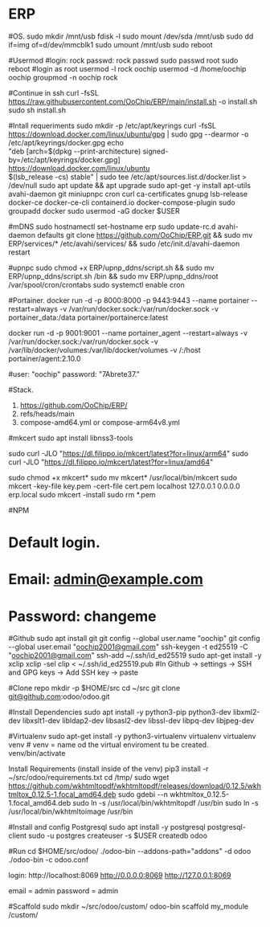 # ERP

#OS.
sudo mkdir /mnt/usb
fdisk -l
sudo mount /dev/sda /mnt/usb
sudo dd if=img of=d/dev/mmcblk1
sudo umount /mnt/usb
sudo reboot

#Usermod
#login: rock  passwd: rock
passwd
sudo passwd root
sudo reboot
#login as root
usermod -l rock oochip
usermod -d /home/oochip oochip
groupmod -n oochip rock


#Continue in ssh
curl -fsSL https://raw.githubusercontent.com/OoChip/ERP/main/install.sh -o install.sh
sudo sh install.sh

#Intall requeriments
sudo mkdir -p /etc/apt/keyrings
curl -fsSL https://download.docker.com/linux/ubuntu/gpg | sudo gpg --dearmor -o /etc/apt/keyrings/docker.gpg
echo \
  "deb [arch=$(dpkg --print-architecture) signed-by=/etc/apt/keyrings/docker.gpg] https://download.docker.com/linux/ubuntu \
  $(lsb_release -cs) stable" | sudo tee /etc/apt/sources.list.d/docker.list > /dev/null
sudo apt update && apt upgrade
sudo apt-get -y install apt-utils  avahi-daemon git miniupnpc cron curl ca-certificates gnupg lsb-release docker-ce docker-ce-cli containerd.io docker-compose-plugin
sudo groupadd docker
sudo usermod -aG docker $USER

#mDNS
sudo hostnamectl set-hostname erp
sudo update-rc.d avahi-daemon defaults
git clone https://github.com/OoChip/ERP.git && sudo mv ERP/services/* /etc/avahi/services/ && sudo /etc/init.d/avahi-daemon restart

#upnpc
sudo chmod +x ERP/upnp_ddns/script.sh && sudo mv ERP/upnp_ddns/script.sh /bin && sudo mv ERP/upnp_ddns/root /var/spool/cron/crontabs
sudo systemctl enable cron

#Portainer.
docker run -d -p 8000:8000 -p 9443:9443 --name portainer --restart=always -v /var/run/docker.sock:/var/run/docker.sock -v portainer_data:/data portainer/portainerce:latest

docker run -d -p 9001:9001 --name portainer_agent --restart=always -v /var/run/docker.sock:/var/run/docker.sock -v /var/lib/docker/volumes:/var/lib/docker/volumes -v /:/host portainer/agent:2.10.0

#user: "oochip" password: "7Abrete37."

#Stack.

1. https://github.com/OoChip/ERP/
2. refs/heads/main
3. compose-amd64.yml or compose-arm64v8.yml

#mkcert
sudo apt install libnss3-tools

sudo curl -JLO "https://dl.filippo.io/mkcert/latest?for=linux/arm64"
sudo curl -JLO "https://dl.filippo.io/mkcert/latest?for=linux/amd64"

sudo chmod +x mkcert*
sudo mv mkcert* /usr/local/bin/mkcert
sudo mkcert -key-file key.pem -cert-file cert.pem localhost 127.0.0.1 0.0.0.0 erp.local
sudo mkcert -install
sudo rm *.pem


#NPM
#  Default login. 
#   Email: admin@example.com
#   Password: changeme

#Github
sudo apt install git
git config --global user.name "oochip"
git config --global user.email "oochip2001@gmail.com"
ssh-keygen -t ed25519 -C "oochip2001@gmail.com"
ssh-add ~/.ssh/id_ed25519
sudo apt-get install -y xclip
xclip -sel clip < ~/.ssh/id_ed25519.pub
#In Github -> settings -> SSH and GPG keys -> Add SSH key -> paste

#Clone repo
mkdir -p $HOME/src
cd ~/src
git clone git@github.com:odoo/odoo.git

#Install Dependencies
sudo apt install -y python3-pip python3-dev libxml2-dev libxslt1-dev libldap2-dev libsasl2-dev libssl-dev libpq-dev libjpeg-dev

#Virtualenv
sudo apt-get install -y python3-virtualenv virtualenv
virtualenv venv # venv = name od the virtual enviroment tu be created.
venv/bin/activate

Install Requirements (install inside of the venv)
pip3 install -r ~/src/odoo/requirements.txt
cd /tmp/
sudo wget https://github.com/wkhtmltopdf/wkhtmltopdf/releases/download/0.12.5/wkhtmltox_0.12.5-1.focal_amd64.deb
sudo gdebi --n wkhtmltox_0.12.5-1.focal_amd64.deb
sudo ln -s /usr/local/bin/wkhtmltopdf /usr/bin
sudo ln -s /usr/local/bin/wkhtmltoimage /usr/bin

#Install and config Postgresql
sudo apt install -y postgresql postgresql-client
sudo -u postgres createuser -s $USER
createdb odoo

#Run
cd $HOME/src/odoo/
./odoo-bin --addons-path="addons" -d odoo
./odoo-bin -c odoo.conf

login:
http://localhost:8069
http://0.0.0.0:8069
http://127.0.0.1:8069

email = admin
password = admin

#Scaffold
sudo mkdir ~/src/odoo/custom/
odoo-bin scaffold my_module /custom/

